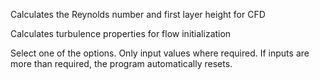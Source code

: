 Calculates the Reynolds number and first layer height for CFD

Calculates turbulence properties for flow initialization 

Select one of the options. Only input values where required. If inputs are more than required, the program automatically resets.
